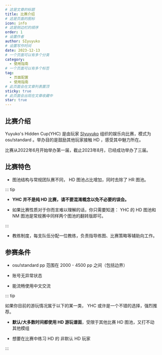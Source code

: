 ```yaml
---
# 这是文章的标题
title: 比赛介绍
# 这是页面的图标
icon: info
# 这是侧边栏的顺序
order: 1
# 设置作者
author: SIyuyuko
# 设置写作时间
date: 2023-12-13
# 一个页面可以有多个分类
category:
  - 使用指南
# 一个页面可以有多个标签
tag:
  - 页面配置
  - 使用指南
# 此页面会在文章列表置顶
sticky: true
# 此页面会出现在文章收藏中
star: true
---
```


<!-- more -->

## 比赛介绍

Yuyuko's Hidden Cup(YHC) 是由玩家 [SIyuyuko](https://osu.ppy.sh/users/9794030) 组织的娱乐向比赛，模式为 osu!standard 。举办目的是鼓励其他玩家接触 HD ，感受其中魅力所在。

比赛从2022年6月开始举办第一届，截止2023年8月，已经成功举办了三届。

## 比赛特色

- 图池结构与常规团队赛不同， HD 图池占比增加，同时去除了 HR 图池。

::: tip

- **YHC 并不是纯 HD 比赛，请不要混淆概念以免不必要的误会。**

- 如果比赛性质对于你而言难以理解的话，你只需要知道： YHC 的 HD 图池和 NM 图池是常规赛中同样两个图池的翻转版即可。

:::

- 教练制度，每支队伍分配一位教练，负责指导练图、比赛策略等辅助向工作。

## 参赛条件

- osu!standard pp 范围在 2000 - 4500 pp 之间（包括边界）

- 账号无异常状态

- 能流畅使用中文交流

::: tip

如果你目前的游玩情况属于以下的某一类， YHC 或许是一个不错的选择，强烈推荐。

- **默认/大多数时间都使用 HD 游玩谱面**，受限于其他比赛 HD 图池，又打不动其他模组

- 想要在比赛中练习 HD 的 非默认 HD 玩家

:::
